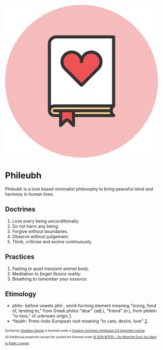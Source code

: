 ![Symbol of Phileubh](images/favicon.png)

# Phileubh
Phileubh is a love based minimalist philosophy to bring peaceful mind and harmony in human lives.  

## Doctrines
1. Love every being unconditionally.
2. Do not harm any being.
3. Forgive without boundaries.
4. Observe without judgement.
5. Think, criticise and evolve continuously.

## Practices
1. Fasting *to quiet transient animal body.*
2. Meditation *to forget illusive reality.*
3. Breathing *to remember your essence.*

## Etimology
- philo- before vowels phil-, word-forming element meaning "loving, fond of, tending to," from Greek philos "dear" (adj.), "friend" (n.), from philein "to love," of unknown origin [1](https://www.etymonline.com/word/philo-#etymonline_v_14863).
- *leubh- Proto-Indo-European root meaning "to care, desire, love" [2](https://www.etymonline.com/word/*leubh-#etymonline_v_52675).

<sub><sup>Symbol by [*Vandelay Design*](http://www.vandelaydesign.com) is licensed under a [Creative Commons Attribution 3.0 Unported License](https://creativecommons.org/licenses/by/3.0/).  
All intellectual properties except the symbol are licensed under [© 2019 WTFPL – Do What the Fuck You Want to Public License](http://www.wtfpl.net).</sub></sup>
